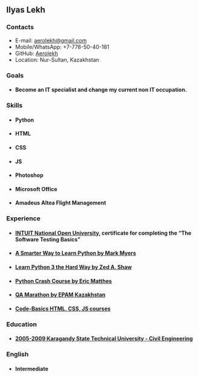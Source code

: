 ## Ilyas Lekh

### Contacts
* E-mail: aerolekh@gmail.com
* Mobile/WhatsApp: +7-778-50-40-181
* GitHub: [Aerolekh](https://github.com/Aerolekh)
* Location: Nur-Sultan, Kazakhstan 

### Goals
* #### Become an IT specialist and change my current non IT occupation. 

### Skills
* #### Python
* #### HTML
* #### CSS
* #### JS
* #### Photoshop
* #### Microsoft Office
* #### Amadeus Altea Flight Management

### Experience
* #### [INTUIT National Open University](https://www.intuit.ru/studies/courses/48/48/info), certificate for completing the “The Software Testing Basics”
* #### [A Smarter Way to Learn Python by Mark Myers](https://www.amazon.com/Smarter-Way-Learn-Python-Remember/dp/1974431479)
* #### [Learn Python 3 the Hard Way by Zed A. Shaw](https://www.amazon.com/Learn-Python-Hard-Way-Introduction/dp/0134692888/ref=pd_lpo_14_t_0/143-0397301-0509267?_encoding=UTF8&pd_rd_i=0134692888&pd_rd_r=c1de2386-4e8f-401c-bedb-93caad0c5a22&pd_rd_w=vq4lH&pd_rd_wg=73nUE&pf_rd_p=7b36d496-f366-4631-94d3-61b87b52511b&pf_rd_r=096A9PQ97HMYB2G3FF3T&psc=1&refRID=096A9PQ97HMYB2G3FF3T)
* #### [Python Crash Course by Eric Matthes](https://www.amazon.com/Python-Crash-Course-Hands-Project-Based/dp/1593276036)
* #### [QA Marathon by EPAM Kazakhstan](https://community-z.com/events/qamarathon/obshie-rezultaty)
* #### [Code-Basics HTML, CSS, JS courses](https://ru.code-basics.com)

### Education

* #### [2005-2009 Karagandy State Technical University -  Civil Engineering](https://www.kstu.kz/?lang=en)

### English

* #### Intermediate 
